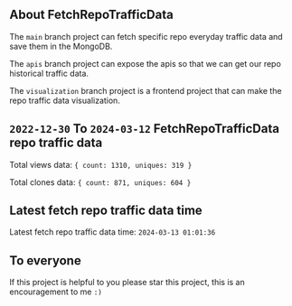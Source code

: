## About FetchRepoTrafficData

The `main` branch project can fetch specific repo everyday traffic data and save them in the MongoDB.

The `apis` branch project can expose the apis so that we can get our repo historical traffic data.

The `visualization` branch project is a frontend project that can make the repo traffic data visualization.

## `2022-12-30` To `2024-03-12` FetchRepoTrafficData repo traffic data

Total views data: `{ count: 1310, uniques: 319 }`

Total clones data: `{ count: 871, uniques: 604 }`

## Latest fetch repo traffic data time

Latest fetch repo traffic data time: `2024-03-13 01:01:36`

## To everyone

If this project is helpful to you please star this project, this is an encouragement to me `:)`



